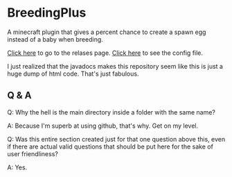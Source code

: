 # BreedingPlus
A minecraft plugin that gives a percent chance to create a spawn egg instead of a baby when breeding.

[Click here](https://github.com/Aquafina-water-bottle/BreedingPlus/releases) to go to the relases page.
[Click here](BreedingPlus/src/main/resources/assets/breedingplus/default.conf) to see the config file. 

I just realized that the javadocs makes this repository seem like this is just a huge dump of html code. That's just fabulous.

## Q & A
Q: Why the hell is the main directory inside a folder with the same name?

A: Because I'm superb at using github, that's why. Get on my level.

Q: Was this entire section created just for that one question above this, even if there are actual valid questions that should be put here for the sake of user friendliness?

A: Yes.
